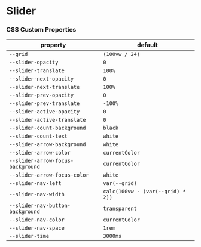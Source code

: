 # Slider


### CSS Custom Properties


| property                          | default                           |
| --------------------------------- | --------------------------------- |
| `--grid`                          | `(100vw / 24)`                    |
| `--slider-opacity`                | `0`                               |
| `--slider-translate`              | `100%`                            |
| `--slider-next-opacity`           | `0`                               |
| `--slider-next-translate`         | `100%`                            |
| `--slider-prev-opacity`           | `0`                               |
| `--slider-prev-translate`         | `-100%`                           |
| `--slider-active-opacity`         | `0`                               |
| `--slider-active-translate`       | `0`                               |
| `--slider-count-background`       | `black`                           |
| `--slider-count-text`             | `white`                           |
| `--slider-arrow-background`       | `white`                           |
| `--slider-arrow-color`            | `currentColor`                    |
| `--slider-arrow-focus-background` | `currentColor`                    |
| `--slider-arrow-focus-color`      | `white`                           |
| `--slider-nav-left`               | `var(--grid)`                     |
| `--slider-nav-width`              | `calc(100vw - (var(--grid) * 2))` |
| `--slider-nav-button-background`  | `transparent`                     |
| `--slider-nav-color`              | `currentColor`                    |
| `--slider-nav-space`              | `1rem`                            |
| `--slider-time`                   | `3000ms`                          |
